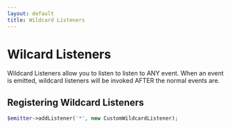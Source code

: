 ```yaml
---
layout: default
title: Wildcard Listeners
---
```


# Wilcard Listeners

Wildcard Listeners allow you to listen to listen to ANY event.
When an event is emitted, wildcard listeners will be invoked AFTER
the normal events are.

## Registering Wildcard Listeners

~~~ php
$emitter->addListener('*', new CustomWildcardListener);
~~~
